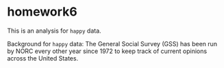 # homework6

This is an analysis for `happy` data.

Background for `happy` data: The General Social Survey (GSS) has been run by NORC every other year since 1972 to keep track of current opinions across the United States.
